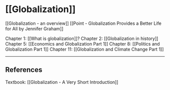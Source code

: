 # [[Globalization]]

[[Globalization - an overview]]
[[Point - Globalization Provides a Better Life for All by Jennifer Graham]]

Chapter 1: [[What is globalization]]?
Chapter 2: [[Globalization in history]]
Chapter 5: [[Economics and Globalization Part 1]]
Chapter 8: [[Politics and Globalization Part 1]]
Chapter 11: [[Globalization and Climate Change Part 1]]

---
## References

Textbook: [[Globalization - A Very Short Introduction]]